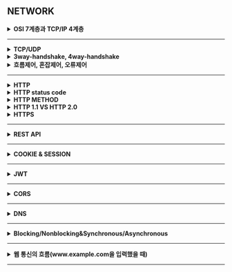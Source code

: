 ## NETWORK


<details>
    <summary><b>OSI 7계층과 TCP/IP 4계층</b></summary>

# OSI 7 계층

컴퓨터 네트워크 프로토콜 디자인과 통신을 계층으로 나누어서 설명한 것.

= 네트워크에서 통신일 일어나는 과정을 7가지 과정으로 나눈 것이다.

![Untitled](image/OSI.png)

## 왜 7 계층으로 나누었을까?

계층을 나눈 이유는 각 계층이 다른 계층에 대해 몰라도 되며, 그로 인해 각 계층의 캡슐화와 은닉이 가능하게 된다. 따라서 어떤 문제가 발생할 경우, 그 문제와 관련된 계층만 살펴보면 되며, 다른 계층을 신경 쓰지 않아도 된다.

사용자 관점에서 보면 통신이 일어나는 흐름을 한눈에 알아보기 쉽고, 이해하기가 쉬워지는 것도 있다.

<aside>
☁️ `TCP/IP` : 범용적으로 사용하는 TCP 프로토콜과 IP 프로토콜을 OSI 7계층에 맞추어 추상화 시킨 모델이다.

</aside>

## 각 7 계층 특징

### Physical Layer

`데이터 전달`

- 이 계층은 주로 전기적, 기계적, 기능적인 특성을 이용해서 **물리적인 통신 케이블**로 데이터를 전송하는 계층이다.
- 이 계층에서 사용되는 통신 단위는 비트(0과 1로 이루어진)로, 데이터를 전달하는 것에만 집중한다.
    - 즉, 데이터가 무엇인지, 내가 받아야 하는 데이터가 무엇인지, 어떤 에러가 있는지에 대해서는 전혀 신경쓰지 않는다.
- 데이터를 전기적인 신호로 변환해서 주고 받는 기능을 하며, 이 계층에는 대표적으로 통신 케이블, 리피터, 허브 등이 있다.

### Data Link Layer

`에러검출`, `흐름제어`

- **물리 계층을 통해 송수신 되는 정보의 오류과 흐름을 관리하여 안전한 정보의 전달을 수행할 수 있도록 도와주는 역할을 한다.**
    - 즉, 통신에서의 오류를 찾고 재전송하는 기능을 수행하는 계층이다.
    - 포인트 투 포인트 간 신뢰성 있는 전송을 보장하기 위한 계층이다.
- 데이터링크 계층에서는 **맥 주소(물리주소)**를 가지고 통신한다.
    - 또, 이 계층에서 주고 받는 것을 **프레임**이라고 하고, 대표적인 장비로는 브릿지, 스위치 등이 있다.
    - 물리주소 : 해당 네트워크에 연결된 접속 장치의 주소

### Network Layer

`라우팅`, `흐름제어`, `오류제어`

- 데이터를 목적지까지 가장 안전하고 빠르게 전달하는 기능을 가진다.
    - 이 계층의 주요 역할은 **라우팅**으로, 경로를 선택하고 주소를 정하고, 경로에 따라 패킷을 전달해준다.
        - 데이터를 연결하는 다른 네트워크를 통해 전달함으로써 인터넷이 가능하게 만드는 계층이다.
    - 이때에는 **IP 주소(논리주소)**를 사용한다.
        - 네트워크 관리자가 직접 주소를 할당하며, 계층적 구조를 가진다.
    - 라우팅, 흐름제어, 세그멘테이션, 오류 제어 등을 수행한다.

### Transport Layer

`흐름제어`, `오류제어`, `오류제어`, `혼잡제어`

- 통신을 활성화하기 위한 계층이다.
    - 보통 TCP 프로토콜을 이용하며, 포트를 열어서 응용 프로그램들이 전송을 할 수 있게 한다.
- 데이터가 왔다면 4계층에서 해당 데이터를 하나로 합쳐서 5계층으로 던져준다.
    - 메시지를 전송 가능한 세그먼트 단위로 캡슐화 하거나, 세그먼트를 다시 메시지로 재조립 하는 역할을 수행
    - 각 세그먼트도 순서번호를 가진다.
- 양 끝단의 사용자들이 신뢰성있는 데이터를 주고 받을 수 있도록 해주어, 상위 계층들이 데이터 전달의 유효성이나 효율성을 생각하지 않도록 해준다.
- 특정 연결의 유효성을 제어한다.
    - **패킷들의 전송이 유효한지 확인하고 전송 실패한 패킷들을 다시 전송한다는 것을 뜻한다.**

### Session Layer

`세션관리`

- 데이터가 통신하기 위한 논리적인 연결을 한다.
    - 목적지 주소를 붙인다.
    - 세션 계층은 네트워크 계층과 다르게 **응용 프로그램 관점에서 봐야 한다.**
        - 세션 설정, 유지, 종료, 전송 중단 시 복구 등의 기능을 가진다.
- 양 끝단의 응용 프로세스가 통신을 관리하기 위한 방법을 제공한다.
    - TCP/IP 세션을 만들고 없애는 책임을 진다.

### Presentation Layer

`데이터표현관리`

- 데이터 표현이 상이한 응용 프로세스의 독립성을 제공하고, 암호화 한다.
- 코드 간의 번역을 담당하여 사용자 시스템에서 데이터의 형식상 차이를 다루는 부담을 계층으로부터 덜어준다.
    - 인코딩, 암호화 등의 동작이 이 계층에서 이루어진다.

### Application Layer

`응용서비스`

- 최종 목적지로서, HTTP, FTP, Telnet 등과 같은 프로토콜이 있다.
- 통신 패킷들은 위의 프로토콜에 의해 모두 처리되며 우리가 사용하는 브라우저나 메일 프로그램 등은 보다 쉽게 프로토콜을 사용하게 해주는 응용 프로그램이다.
    - 즉, 모든 통신의 양 끝단은 HTTP 와 같은 프로토콜이지, 응용 프로그램이 아니다.
- 응용 프로세스와 직접 관계하여 일반적인 응용 서비스를 수행한다.
</details>

---

<details>
    <summary><b>TCP/UDP</b></summary>

### TCP vs UDP

> TCP : 인터넷 상에서 데이터를 메시지의 형태로 보내기 위해 IP와 함께 사용하는 프로토콜
>
- TCP는 **연결형 서비스를 지원**하는 프로토콜로 인터넷 환경에서 기본으로 제공한다.
    - **패킷을 전송하기 위해 논리적 경로를 배정한다.**
    - **가상회선 패킷 교환 방식**을 사용한다.


- 높은 신뢰성을 보장하며, 흐름 제어 및 혼잡 제어를 담당한다.
    - 3-handshaking, 연결 지향형 서비스로 높은 신뢰성을 가지는 것이다.
    - 전송 순서를 보장한다.
        - 패킷에 부여한 번호를 통해 순서를 파악한다.
- 연결 지향형이기 때문에 UDP보다 속도가 느리다.
    - 데이터의 흐름 제어나 혼잡 제어와 같은 기능을 하는데, 이 기능들은 CPU를 사용하기 때문에 속도에 영향을 준다.
- 전이중, 점대점 방식이다.

즉, TCP는 연속성 보다는 신뢰성 있는 전송이 중요할 때에 사용하는 프로토콜이라고 할 수 있다.

> UDP : 데이터를 데이터그램 단위로 처리하는 프로토콜
>
- **데이터그램**이란 독립적인 관계를 지니는 패킷이라는 뜻으로, UDP의 빠른 속도가 가능하도록 한다.
- **비연결형 프로토콜**로, 연결을 위해 할당하는 논리적인 경로가 없다.
    - 각각의 패킷은 다른 경로로 전송되고, 전송된 패킷은 다른 경로로 독립적으로 처리하게 된다.
    - 각 패킷은 최적의 경로를 선택하여 간다.
    - 즉, 패킷의 순서가 다를 수 있다는 것!
- 정보를 주고 받을 때 정보를 보내거나 받는 신호 절차를 거치지 않는다.
- UDP 헤더의 CheckSum 필드를 통해 최소한의 오류만 검출한다.
- 신뢰성이 낮지만, TCP보다 속도가 빠르다.
    - 패킷을 순서에 맡게 재조립하거나, 패킷에 순서를 부여하는 과정이 없고, 흐름 제어 또는 혼잡 제어와 같은 기능도 없기 때문에 속도가 빠르다.
    - 네트워크 부하가 적다는 장점이 있지만 신뢰성이 낮은 것이 단점이다.

즉, UDP는 신뢰성보다는 연속성이 중요한 서비스, 예를 들면 실시간 서비스에 자주 사용된다.
</details>

<details>
    <summary><b>3way-handshake, 4way-handshake</b></summary>

- 3-way handshaking 과정을 통해 연결을 설정하고, 4-way handshaking 을 통해 해제한다.
    - `3-handshaking` : 목적지와 수신지를 확실히 하여 정확한 전송을 보장하기 위해 세션을 수립하는 과정


    ☁️ 3-handshaking
    1. SYN : 클라이언트는 ISN을 담아 SYN을 보낸다.
    *(ISN : 새로운 TCP연결의 첫번째 패킷에 할당된 임의의 시퀀스 번호, 초기 네트워크 할당을 위한 고유 시퀀스 번호)*

    2. SYN + ACK : 서버는 클라이언트의 SYN을 수신하고, 서버의 ISN을 보내며 승인번호로 클라이언트의 ISN + 1을 보낸다.

    3. ACK : 클라이언트는 서버의 ISN + 1 한 값인 승인번호를 담아 ACK를 서버에 보낸다.

  이 과정을 통해 신뢰성이 구축된다.


    ☁️ 4-handshaking
    1. 클라이언트가 연결을 닫으려고 할 때 FIN으로 설정된 세그먼트를 보낸다.
    그리고 클라이언트는 FIN_WAIT_1 상태로 들어가고 서버의 응답을 기다린다.

    2. 서버는 클라이언트로 ACK라는 승인 세그먼트를 보낸다. 그리고 해당 서버는 CLOSE_WAIT 상태에 들어간다. 그리고 클라이언트는 FIN_WAIT_2 상태에 들어간다.

    3. 서버는 ACK를 보내고 일정 시간 후에 클라이언트에 FIN이라는 세그먼트를 보낸다.

    4.  클라이언트는 TIME_WAIT 상태가 되고 다시 서버로 ACK를 보내서 서버는 CLOSED 상태가 된다.
        이후 클라이언트는 **어느 정도의 시간을 대기한 후** 연결이 닫히고 클라이언트와 서버의 모든 자원의 연결이 해제된다.

        ———————————————————————————————————————————-

        **왜 일정 시간을 기다리고 끝낼까?** 🤔
        
        → 첫번째는 `지연 패킷`이 발생할 경우를 대비하기 위함이다. 패킷이 뒤늦게 도달하고 이를 처리하지 못한다면 데이터 무결성 문제가 발생한다.

  두번째는 `두 장치가 연결이 닫혔는지 확인`하기 위함이다. 만약 서버가 끝내도 된다라고 보내는 상태에서 닫히게 되면 다시 새로운 연결을 하려고 할 때 서버의 상태가 줄곧 끝내도 된다는 상태이기 때문에 접속 오류가 나타나게 된다.

</details>

<details>
    <summary><b>흐름제어, 혼잡제어, 오류제어</b></summary>

`흐름제어`

- 데이터를 송신하는 곳과 수신하는 곳의 **데이터 처리 속도를 조절**하여 수신자의 버퍼 오버플로우를 방지하는 것.

`혼잡제어`

- 네트워크 내의 패킷 수가 넘치게 증가하지 않도록 방지하는 것.

`오류제어`

- 전송시 오류나 분실한 프레임을 찾아 재전송
- 프레임 중복을 막기 위한 메커니즘도 사용한다.

`접근제어`

- 같은 링크에 다수 장치가 연결되어 있을 때, 주어진 순간에 링크를 사용하는 장치 결정
</details>

---

<details>
    <summary><b>HTTP</b></summary>

# HTTP

- HTTP란 서버/클라이언트 모델을 따라 데이터를 주고 받기 위한 프로토콜이다.

  → 수신자 측에 의해 요청이 초기화되는 프로토콜이다.

- 인터넷에서 하이퍼텍스트를 교환하기 위한 통신 규약으로 80번 포트를 기본 포트로 사용하고 있다.
  - 서버가 80번 포트에서 요청을 기다리고 있고, 클라이언트는 80번 포트로 요청을 보내게 된다.
- HTTP는 World-Wide-Web 기반에서 세계적인 정보를 공유하는데 큰 역할을 하였다.

## HTTP 구조

- HTTP는 애플리케이션 레벨의 프로토콜로, TCP/IP 위에서 작동한다.
- 상태를 가지지 않는 무상태(Stateless) 프로토콜이고, Method, Path, Version, Headers, Body 등으로 구성된다.
- 클라이언트가 요청(request)하면 서버가 응답(reponse) 하는 형태이다.
- HTTP는 평문 그대로를 담아 전달하기 때문에 보안 측면에서는 우수하지 않다.

### 클라언트와 서버를 분리한 이유?

- 클라이언트는 UI에 집중할 수 있고, 서버는 데이터를 다루는 데에만 집중할 수 있다.
  - 즉, 각 역할을 나누고 해당 역할에만 책임을 부여하여 독립적으로 고도화할 수 있게 하였다.

## HTTP 특징

### 무상태성(stateless)

- `무상태` : 클라이언트와 서버 사이에 **상태를 유지하지 않는다.**
  - 통신에 필요한 모든 상태 정보를 클라이언트가 가지고 있고, 서버와 통신하는 경우 데이터를 실어보낸다.
    - 서버의 관점에서는 단순히 데이터를 받아 응답만 해주면 되기 때문에 **상태 유지에 대한 부하가 감소한다.**
    - 상태 정보를 서버가 저장하지 않으므로 특정 서버에서 문제가 있을 경우 **다른 서버를 사용해서 다시 요청을 처리할 수 있다.**

      → 만약 상태가 있는 서버라면 해당 상태 값을 다른 서버는 모르기 때문에 대신 사용할 수 없음.

- 따라서 서버 확장(스케일아웃)이 용이하다는 장점이 따라오지만, 항상 클라이언트가 요청에 필요한 데이터를 담아 전달하기 때문에 메모리를 더 많이 사용하게 된다는 단점이 있다.
- 따라서 HTTP 통신은 데이터를 전송할 때마다 연결하고 바로 끊어버린다.


    🤔 HTTP 통신에서 상태를 유지할 수 있는 방법은 없을까?
    - 쿠키 : 브라우저에 저장하는 것을 말한다.
    - 세션 : 서버에 사용자 정보를 저장하는 것을 말한다.
    - 토큰 : 보호할 데이터를 토큰화하여 원본 데이터 대신 인증용으로 사용하는 것을 말한다.


### 비연결성(Connectionless)

- HTTP는 연결을 유지하지 않는다.
  - 이 특징 덕분에 서버 자원을 매우 효율적으로 사용할 수 있다.
- 연결이 유지되지 않기 때문에 연결을 위한 리소스가 줄게 되어 더 많은 요청을 처리할 수 있게 된다.
- 하지만 매번 요청마다 다시 연결을 새롭게 해야한다는 것이므로, 연결/해제에 대한 오버헤드가 발생한다는 단점도 있다.
- HTTP는 해당 문제를 해결하기 위해 `HTTP 지속 연결(KeepAlive)`이라는 것을 통해 해결하고자 한다.
  - 소켓 연결을 일정 시간 동안 더 유지함으로써, 필요한 자원들을 모두 다운받을때까지 연결이 종료되지 않고, 요청/응답이 반복된 뒤 종료된다.
</details>

<details>
    <summary><b>HTTP status code</b></summary>

## HTTP 상태코드

- 클라이언트가 보낸 요청의 처리 상태를 응답에서 알려주는 기능을 한다.
- 100 ~ 500번대 숫자로 이루어져 있다.
- `1XX` (정보) : 서버가 요청을 수신했으며, 계속 처리 중임을 나타내는 **중간 응답**이다.
- `2XX` (성공) : 클라이언트의 요청이 성공했음을 나타낸다.
- `3XX`(리디렉션) : 클라이언트가 요청을 완료하기 위해 **리디렉션과 같은 추가 작업을 수행해야 함**을 나타낸다.
- `4XX` (클라이언트 오류) : 누락되거나 잘못된 매개변수와 같은 클라이언트 요청으로 오류가 있음을 나타낸다.
- `5XX` (서버 오류) : 요청을 처리하는 동안 서버 측에서 오류가 발생했음을 나타낸다.
</details>

<details>
    <summary><b>HTTP METHOD</b></summary>

## HTTP 메서드

- 서버에 주어진 리소스에 수행하길 원하는 행동, 서버가 수행해야 할 동작을 지정하는 요청을 보내는 방법에 해당한다.
- 주요 메소드
  - `GET` : 리소스 조회
    - 정적 자원을 조회할 수 있고, 동적 자원도 조회할 수 있다.
      - 동적 자원은 쿼리 파라미터, Path 파라미터 등을 활용하며 조회할 수 있다.
  - `POST` : 요청 데이터 처리, 주로 등록에 사용한다.
    - 메시지 바디에 요청에 필요한 데이터를 전달하면 서버가 해당 바디의 데이터를 처리하여 업데이트한다.
    - 주로 전달된 데이터로 신규 리소스를 등록하거나 프로세스를 처리하는데에 사용한다.
  - `PUT` : 리소스를 대체(덮어쓰기), 해당 리소스가 없으면 생성한다.
    - 리소스를 대체(수정)하는 메소드
    - 있으면 수정하고, 없으면 새로 생성한다.
  - `PATCH` : 리소스 부분 변경
    - 리소스 일부 부분을 변경하는 메소드
  - `DELETE` : 리소스 삭제
- 기타 메소드
  - HEAD : GET과 동일하지만 메시지 부분(Body)을 제외하고, 상태 줄과 헤더만 반환
    - 리소스를 받지 않고 찾는 것만 원하는 경우, 즉 상태 코드만 확인하고 싶은 경우 사용할 수 있다.
  - OPTIONS : 대상 리소스에 대한 통신 가능 옵션(메서드)을 설명(주로 CORS에서 사용)
    - 본 요청을 하기 전에 안전한지 미리 검사하는 것으로, 서버의 지원 가능한 HTTP 메서드와 출처를 응답 받아 CORS 정책을 검사하기 위해 사용한다.
  - CONNECT : 대상 자원으로 식별되는 서버에 대한 터널을 설정
  - TRACE : 대상 리소스에 대한 경로를 따라 메시지 루프백 테스트를 수행
    - 일종의 검사용으로 서버에 도달 했을 때 최종 패킷의 요청 패킷 내용을 받을 수 있어, 요청했던 패킷 내용과 응답 받은 패킷 내용을 비교하여 변조 유무를 확인할 수 있다.



    ☁️ HTML Form은 GET과 POST만 가능하다.
    HTML Form을 통해 전송된 데이터는 쿼리 파라미터로 전달된다.

--

    ☁️ PUT vs PATCH
    PUT 메소드는 요청한 URI에 담긴 페이로드의 자원으로 대체하는 메서드라고 설명한다. 여기서 대체한다는 의미는 자원을 변경하기도 하는 것이고, 새로운 자원으로 교체한다는 뜻도 있다.

    1. 만약 요청한 URI 아래에 자원이 존재하지 않는다면
    자원이 존재하지 않으면 앞서 말한 것처럼 새로운 자원으로 저장한다.

    2. 요청한 URI 아래에 자원이 존재한다면
    페이로드에 담긴 정보를 이용하여 새로운 자원을 만들어 기존에 존재하던 자원을 대체한다.
    —————————————————————————————————————————————-
     PATCH 메소드는 요청한 자원에 대한 부분적인 수정을 적용하기 위한 메서드로, **PUT 메서드를 사용하는 클라이언트는 해당 자원의 상태를 모두 알고 있다고 가정되어야 한다**는 주의점이 있다.

    즉, PUT 메서드를 통해 전달된 페이로드만으로도 자원의 전체 상태를 나타낼 수 있어야 한다는 것이다.
    PUT 메서드를 통해 전달되는 페이로드는 새로운 자원으로 대체될 수 있기 때문에 반드시 완전한 상태를 가져야 하고, 만약 그렇지 않으면 null 값을 가진 빈 필드가 존재할 수 있게 된다.

    하지만 PATCH 메소드는 그렇지 않기 때문에 부분적인 수정으로 사용할 수 있는 것이다.
    이 부분은 `멱등성`에서 더욱 드러난다.


### 멱등성

- **여러 번 동일한 요청을 보냈을 때 서버에 미치는 의도된 영향이 동일한 경우**, 멱등성이 있다고 말한다.
- SAFE 요청들(GET, HEAD 등)에 더해 PUT, DELETE 가 멱등한 메소드이다.
- 멱등성은 왜 필요할까? 🤔
  - `요청의 재시도` 때문이다.
  - HTTP 요청이 멱등하다면 요청이 실패한 경우 재요청을 보내도 의도한 결과가 동일하기 때문에 안전하다. 하지만 멱등하지 않다면 의도한 결과가 아닌 예상치 못한 결과를 초래할 수 있다.
  - 따라서, 클라이언트는 멱등성을 고려하여 재시도 요청을 시도해야 한다.
- **POST와 PATCH 메서드는 멱등하지 않은 메서드이다.**
  - POST는 새로운 리소스를 계속해서 생성하기 때문에 동일한 요청을 여러번 보내면 동일한 리소스가 여러 개 생길 수 있기 때문이다.
  - PATCH는 메서드 자체가 멱등이면서 멱등이지 않게 설계할 수 있기 때문이다.
    - 예를 들어, 단순히 리소스를 수정하도록 구현되어 있다면 멱등성을 가질 수 있지만, 해당 요청에 의해 값이 일정하게 증가하도록 하거나, 요청에 의존하여 값이 변경된다면 해당 요청은 멱등성을 가지지 않는다.
- **DELETE 메서드가 멱등한 메서드인 이유는?**
  - DELETE 요청을 처음에 보내면 해당 리소스는 성공적으로 삭제될 것이다. 그 이후 동일한 요청을 보냈을 때 리소스가 존재하지 않기 때문에 DELETE 요청은 처리되지 않고 404 NOT FOUND를 반환할 것이다. 따라서, 의도한 결과가 그대로 유지되기 때문에 멱등하다고 한다.
</details>

<details>
    <summary><b>HTTP 1.1 VS HTTP 2.0</b></summary>

## HTTP 1.1 vs HTTP 2.0

### HTTP 1.1

- 현재 가장 많이 사용하는 버전이며, **기본적으로 커넥션 하나당 하나의 요청을 처리하도록 설계되어 있다.**
  - 그렇기 때문에 동시 전송 문제와 다수의 리소스를 처리하기에 속도와 성능 이슈를 가지고 있다.
  - 이로 인해 HTTP 1.1이 가진 문제는 다음과 같다.
    - `Head Of Line Blocking`(특정 응답 지연) : 우선 처리 요청의 응답이 지연되어 다음 요청이 무한 대기 상태가 된다.
    - `Round Trip Time` 증가 : 하나의 커넥션에 하나의 요청을 처리하기 때문에 요청별로 커넥션이 생성되며, 이로 인해 3-way handshake가 반복적으로 일어나게 되어 불필요한 Round Trip Time이 증가하게 되어 네트워크 지연을 초래하는 것.
    - `헤비한 헤더 구조` : 매 요청마다 중복된 헤더값을 전송하게 되어 헤더 값이 크다.
- HTTP 1.1에 추가된 기능은 다음과 같다.
  - `Persistent connection` (지속 연결)
  - `Pipelining` : 하나의 커넥션에서 응답을 기다리지 않고 순차적인 여러 요청을 연속적으로 보내 그 순서에 맞춰 응답을 받는 방식으로 지연 시간을 줄인다.
    - 하지만 Head Of Line Blocking과 같이 문제점이 많아 없어졌다.
- 우리가 대부분 이용하는 기능은 HTTP 1.1에 만들어진 것이며 2는 성능 개선에 초점을 맞추었다.

### HTTP 2.0

- HTTP 1.1을 해결하고자 등장하였으며, HTTP 2.0은 성능 뿐만 아니라 속도 면에서도 1.1 보다 월등했다.
- `Multiplexed Streams`
  - 한 커넥션에 여러 개의 메시지를 동시에 주고 받을 수 있다.
- `Stream Prioritization`
  - 요청 리소스간의 의존관계(우선순위)를 설정할 수 있다.
  - 리소스 간의 우선순위를 정해 더 빠르게 처리할 수 있는 요청을 먼저 처리하도록 할 수 있어 지연을 방지할 수 있다.
- `Server Push`
  - HTML 문서 상에 필요한 리소스를 클라이언트 요청 없이 보낼 수 있다.
- `Header Compression`
  - Header 정보를 HPACK 압축방식을 이용하여 압축 후 전송한다.
</details>

<details>
    <summary><b>HTTPS</b></summary>

# HTTPS

<aside>
☁️ HyperText Transfer Protocol over Secure Socket Layer

</aside>

- **HTTP의 보안적 약점을 보완한 프로토콜이다.**
- TCP 연결이 이루어진 후 TLS를 통해 암호화 설정이 되고 통신을 하는 방식으로 이루어진다.
- HTTPS는 기본 TCP/IP 포트로 443번 포트를 사용한다.
- 소켓 통신에서 일반 텍스트를 이용하는 대신에, 웹 상에서 정보를 암호화하는 **`SSL`이나 `TLS 프로토콜`을 통해 세션 데이터를 암호화한다.**
  - SSL, TLS 모두 기밀성, 데이터 무결성, ID 및 디지털 인증서를 사용한 인증을 제공하는 것이다.
  - 이를 통해 데이터의 적절한 보호를 보장한다.
  - 보호의 수준은 웹 브라우저에서의 구현 정확도와 서버 소프트웨어, 지원하는 암호화 알고리즘에 달려있다.

## SSL과 TLS

- SSL 인증서는 사용자가 사이트에서 제공하는 정보를 암호화한다.
- TLS 안에 SSL이 속한다.

### 인증서의 장점

- 암호화되어 전송되는 데이터는 중간에 누가 훔치거나 조작하려해도 암호화되어 있어 해독할 수 없다.
- 클라이언트가 접속하려는 서버가 신뢰할 수 있는 서버인지 확인할 수 있다.
  - 자신이 가진 공개키로 해독이 가능하다면 자신이 요청한 서버가 연결되는 비밀키로 암호화했다는 것이 보장되기 때문에
- SSL 통신에 사용할 공개키를 클라이언트에게 제공한다.

## HTTPS 의 원리

- 공개키 알고리즘 방식을 사용한다.
  - 암호화, 복호화할 수 있는 서로 다른 키를 이용한 암호화 방식을 사용하는 것.
  - **공개키로 암호화 하면 개인키로만 복호화 할 수 있다.** = 개인키는 소유한 사람만 가지므로 소유한 사람만 볼 수 있다.
  - **개인키로 암호화 하면 공개키로만 복호화할 수 있다.** = 공개키는 모두 공개되어 있으므로 인증된 정보임을 알려 신뢰성을 보장할 수 있다.
- 공개키 알고리즘 방식은 대칭키에 비해 느리다.
  - 그래서 **실제 전송되는 데이터의 암호화에는 대칭키 암호화 방식**을 사용하고 **키 교환에 공개키 암호화를 사용**하여 속도를 해결하고 있다.
  - HTTPS 연결 과정에서 서버와 클라이언트는 세션키를 교환한다.
    - 세션키 : 데이터를 암호화하기 위해 사용되는 대칭키
    - 세션키를 주고받기 위해 공개키(비대칭키) 방식을 사용한다.

## HTTPS의 동작 과정

1. 클라이언트가 서버로 최초 연결을 시도한다.
2. 서버는 공개키(인증서)를 클라이언트에게 넘겨준다.
3. 클라이언트는 인증서의 유효성을 검사하고 세션키를 발급한다.
4. 클라이언트는 세션키를 보관하고 추가로 서버의 공개키로 세션키를 암호화하여 서버로 전송한다.
5. 서버는 개인키로 세션키를 복호화하여 세션키를 얻고, 클라이언트와 동일한 세션키를 가지게 되어 데이터 전달이 가능해진다.
</details>

---

<details>
    <summary><b>REST API</b></summary>

# REST

    ✏️ Representational State Transfer


- 자원을 이름(자원의 표현)으로 구분하여 해당 자원의 상태(정보)를 주고 받는 모든 것.
- REST는 기본적으로 웹의 기존 기술과 HTTP 프로토콜을 그대로 활용하기 때문에 웹의 장점을 최대한 활용할 수 있는 아키텍쳐 스타일이다.
  - 네트워크 상에서 Client와 Server 사이의 통신 방식 중 하나이다.
- 자원의 표현으로 자원의 상태를 전달한다.
  - 자원 : 해당 소프트웨어가 관리하는 모든 것
  - 자원의 표현 : 그 자원을 표현하기 위한 이름
  - 데이터가 요청되어지는 시점에서 자원의 상태(정보)를 전달한다.
- 즉, HTTP URI를 통해 자원을 명시하고 HTTP 메소드를 통해 해당 자원에 대한 CRUD Operation을 적용하는 것을 의미한다.

> *REST는 자원 기반의 구조 설계의 중심에 Resource가 있고 HTTP 메소드를 통해 리소스를 처리하도록 설계된 아키텍쳐를 의미한다. 이미지, 텍스트, DB 내용 등의 모든 자원에 대해 고유한 ID를 부여하고 그것을 HTTP URI에 부여한다.*
>

## REST 아키텍쳐가 필요한 이유는?

- 애플리케이션 분리 및 통합이 가능해진다.
- 다양한 클라이언트를 도입할 수 있다.
  - 최근 서버 프로그램은 다양한 브라우저와 안드로이드, IOS와 같은 모바일에도 통신이 가능해야 한다.
  - 멀티 플랫폼에 대한 지원을 위해 서비스 자원에 대한 아키텍쳐를 세우고 이용한 방법을 모색한 결과가 REST이다.


### REST 아키텍쳐의 장점

- HTTP 프로토콜의 인프라를 그대로 사용하므로 REST API 사용을 위한 별도의 인프라를 구축할 필요가 없다.
  - HTTP 프로토콜의 사용으로 HTTP를 사용하는 모든 플랫폼에서 사용이 가능하다.
- REST API 메시지가 의도하는 바를 명확하게 나타내므로 의도하는 바를 쉽게 파악할 수 있다.
- 서버와 클라이언트의 역할을 명확하게 분리한다.

### REST 아키텍쳐의 단점

- HTTP 메소드 형태가 제한적이다.
- 구형 브라우저가 아직 제대로 지원해주지 못하는 부분이 존재한다.

## REST 구성 요소

- 자원(Resource)
  - 모든 자원에 고유한 ID가 존재하고 이 자원은 서버에 존재한다.
  - 자원을 구별하는 고유한 ID가 있으며, 그 ID는 HTTP URI이다.
  - 클라이언트는 URI를 이용하여 특정 자원을 지정하고 해당 자원의 상태(정보)에 대한 조작을 서버에 요청한다.
- 행위(Verb)
  - HTTP 프로토콜의 메소드를 사용한다.
  - HTTP 프로토콜은 GET, POST, PUT, DELETE와 같은 메서드를 제공한다.
- 표현(Representation of Resource)
  - 클라이언트가 자원의 상태(정보)에 대한 조작을 요청하면 서버는 이에 적절한 응답을 보낸다.
  - REST에서 하나의 자원은 JSON, XML, TEXT, RSS 등 여러 형태의 표현으로 나타내어질 수 있다.
  - JSON 혹은 XML을 통해 데이터를 주고 받는 것이 일반적이다.


## REST 특징

### 서버-클라이언트 구조

- 자원이 있는 쪽이 서버, 자원을 요청하는 쪽이 클라이언트이다.
  - REST 서버 : API를 제공하고 비즈니스 로직 처리 및 저장을 책임진다.
  - 클라이언트 : 사용자 인증이나 context(세션, 로그인 정보) 등을 직접 관리하고 책임진다.
- 서로 간 의존성이 줄어든다.

### 무상태

- HTTP 프로토콜은 무상태 프로토콜이므로 REST 역시 무상태성을 갖는다.
- 클라이언트의 context를 서버에 저장하지 않난다.
  - 세션과 크키와 같은 context 정보를 신경쓰지 않아도 되므로 구현이 단순해진다.
- 서버는 각각의 요청을 완전히 별개의 것으로 인식하고 처리한다.
  - 각 API 서버는 클라이언트의 요청만을 단순 처리한다.
  - 이전의 요청이 다음의 요청에 연관되지 않고 독립적이다.
  - 서버 처리 방식에 일관성을 부여하고 부담이 줄어들며, 서비스의 자유도가 높아진다.

### 캐시 처리 가능

- 웹 표준 HTTP 프로토콜을 그대로 사용하므로 웹에서 사용하는 기존의 인프라를 그대로 활용할 수 있다.
  - HTTP 가 가진 기능 중 캐싱 기능을 적용할 수 있다.
- 대량의 요청을 효율적으로 처리할 수 있다.
- 캐시 사용을 통해 응답 시간이 빨라지고, REST 서버 트랜잭션이 발생하지 않기 때문에 전체 응답시간, 성능, 서버의 자원 이용룰을 향상시킬 수 있다.

### 계층화

- 클라이언트는 REST API 서버만 호출한다.
- REST 서버는 다중 계층으로 구성될 수 있다.
  - 순수 비즈니스 로직을 수행하고 그 앞단에 보안, 로드밸런싱, 암호화, 사용자 인증 등을 추가하여 구조 상의 유연성을 줄 수 있다.
- 프록시 게이트웨이 같은 네트워크 기반의 중간 매체를 사용할 수 있다.

### 인터페이스 일관성

- URI로 지정한 리소스에 대한 조작이 통일되고 한정적인 인터페이스로 수행한다.
- HTTP 표준 프로토콜에 따르는 모든 플랫폼에서 사용이 가능하며, 특정 언어나 기술에 종속되지 않는다.

# REST API

## API란

- 정의 및 프로토콜 집합을 사용하여 두 소프트웨어 구성 요소가 서로 통신할 수 있게 하는 메커니즘이다.
- 요청과 응답을 사용하여 두 애플리케이션이 서로 통신하는 방법을 정의한 것이라고 할 수 있다.
  - 개발자가 요청과 응답을 구성하는 방법에 대한 정보가 담겨있다.

## REST API란

- REST 기반으로 서비스 API를 구현한 것을 말한다.
- 최근 OPEN API, 마이크로 서비스 등을 제공하는 업체 대부분은 REST API를 제공한다.
- 시스템을 분산해 확장성과 재사용성을 높여 유지보수 및 운용을 편리하게 할 수 있다.

## REST API 설계 기본 규칙

### ⚖️ URI는 정보의 자원을 표현해야 한다.

- 자원은 동사보다는 `명사`를, 대문자보다는 `소문자`를 사용해야한다.
- 자원의 하나에 대한 이름으로는 단수 명사를 사용해야 한다.
- 자원의 모음에 대한 이름으로는 복수 명사를 사용해야 한다.
- 클라이언트에서 사용하는 자원 저장소 이름으로는 복수 명사를 사용해야 한다.

### ⚖️ 자원에 대한 행위는 HTTP Method로 표현한다.

- HTTP URI에 HTTP Method가 들어가면 안된다.
- URI에 행위에 대한 동사 표현이 들어가면 안된다.
- 경로 부분 중 변하는 부분은 `유일한 값`으로 대체한다.

### ⚖️ 슬래시 구분자는 계층 관계를 나타내는데 사용한다.

- URI 마지막 문자로 슬래스(/)를 포함하지 않는다.
  - 혼동을 주지 않기 위해 URI 경로의 마지막에는 슬래시(/)를 사용하지 않는다.
- URI에 포함되는 모든 글자는 리소스의 유일한 식별자로 사용되어야 하며, URI가 다르다는 것은 리소스가 다르다는 것이다.

### ⚖️ 하이픈은 가독성을 위해 사용하며, 밑줄은 사용하지 않는다.

- 하이픈(-)은 불가피하게 긴 URI 경로를 사용하게 된 경우에 가독성을 위해 사용한다.
- 밑줄은 보기 어렵거나 밑줄 때문에 문자가 가려지기도 하기 때문에 가독성을 위해 사용하지 않는다.

### ⚖️ 파일 확장자는 URI에 포함하지 않는다.

- REST API에서는 메시지 바디 내용의 포맷을 나타내기 위한 파일 확장자를 URI안에 포함시키지 않는다.
  - Accept Header를 사용하여 파일 확장자를 나타낸다.

## RESTful

- 일반적으로 REST라는 아키텍쳐를 구현하는 웹 서비스를 나타내기 위해 사용되는 용어이다.
- REST API를 제공하는 웹 서비스를 RESTful 하다고 할 수 있다.
- 이해하기 쉽고 사용하기 쉬운 REST API를 만드는 것이 목적이며, 성능 향상에 궁극적인 목표가 있는 것은 아니다.
</details>

---

<details>
    <summary><b>COOKIE & SESSION</b></summary>
</details>

---

<details>
    <summary><b>JWT</b></summary>

## 왜 토큰 기반의 인증을 더 사용할까?

### 쿠키

- 보안에 취약하다.
  - 요청시 쿠키의 값을 그대로 보내기 때문에 유출 및 조작 당할 위험이 존재한다.
- 쿠키에는 용량 제한이 있어 많은 정보를 담을 수 없다.
- 웹 브라우저마다 쿠키에 대한 지원 형태가 다르기 때문에 브라우저 간 공유가 불가능하다.
- 쿠키의 사이즈가 커질수록 네트워크에 부하가 심해진다.

### 세션

- 세션 ID 자체에는 유의미한 개인정보를 담고 있지 않아 노출되어도 상관없지만, 해커가 ID 자체를 탈취하여 클라이언트인척 위장할 수 있다는 한계가 존재한다.
  - 세션 ID를 서버에 저장해놔야 하기 때문에 Stateless를 위배한다. 즉, 클라이언트의 인증 상태를 저장해두는 것이기 때문에 stateful 하다.
- 서버에서 세션 저장소를 사용하기 때문에 요청이 많아지면 서버에 부하가 심해진다.
  - 데이터베이스에 세션 정보를 가지고 있어 이를 조회하는 과정이 필요하기 때문에 많은 오버헤드가 발생한다.

### 토큰 기반

- 클라이언트에 토큰이 저장되기 때문에 서버의 부담을 덜 수 있다.
- 토큰 자체에 데이터가 들어있기 때문에 클라이언트에게 받은 후에 위조되었는지 판별이 가능하다.
- 웹 뿐만 아니라 앱 환경에서도 사용가능하다.

**토큰 사용 방식의 단점**

- 쿠키/세션과 다르게 토큰 자체의 데이터 길이가 길어, 인증 요청이 많아질수록 네트워크 부하가 심해질 수 있다.
- Payload 자체는 암호화되지 않기 때문에 유저의 중요한 정보는 담을 수 없다.
- 토큰을 탈취당하면 대처하기가 어렵다.
  - 따라서 사용 기간을 제한하는 식으로 극복하고 있다.

# JWT

<aside>
☁️ JSON Web Token

</aside>

- 인증에 필요한 정보들을 암호화시킨 JSON 토큰
- HTTP 헤더에 토큰을 실어 서버가 클라이언트를 식별하는 방식이다.
- JSON 데이터를 Base64 URL-safe Encode를 통해 인코딩하여 직렬화한 것이며, 토큰 내부에 위변조 방지를 위해 개인키를 통한 전자서명도 들어있다.
- 사용자가 JWT를 헤더에 담은 요청을 보내면 서버는 해당 토큰의 서명을 검증하는 과정을 통해 인증이 완료된다.
- 어찌됐든 JWT는 흔히 사용할 수 있는 인코딩 알고리즘을 사용하고 있기 때문에 해당 서버가 아니더라도 그 값들을 확인할 수 있다.
  - 따라서, payload에는 단순히 식별을 하기 위한 정보만을 담아두어야 한다.

> *payload의 내용이 디코드되어 확인될 수 있어도 상관 없도록 비민감정보이면서 식별할 수 있는 값이여야 하고, 해당 토큰이 유효한지 서버에서 반드시 확인하여, 이것이 믿을만한 정보인지 확인해야 한다. 토큰이 노출되어도 전자 서명은 비밀키가 유출되지 않았다면 복호화가 불가능하기 때문이다. 즉, 토큰의 진짜 목적은 정보보호가 아닌 위조 방지이다.*
>

## JWT 구조

![jwt.jpeg](image/jwt.jpeg)

- JWT는 `.`을 구분자로 세가지 구성으로 되어있다.
- `Header` : JWT에서 사용할 타입과 해시 알고리즘의 종류가 담겨있다.
- `Payload` : 서버에서 첨부한 사용자 권한 정보와 데이터가 담겨있다.
- `Signature` : Header, Payload를 Base64 URL-safe Encode를 한 후 Header에 명시된 해시 함수를 적용하고, 개인키로 서명한 전자 서명이 담겨있다.

## JWT를 이용한 인증과정

1. 사용자가 ID, PW를 입력하여 서버에 로그인 인증을 요청한다.
2. 서버에서 클라이언트로부터 인증 요청을 받으면 Header, PayLoad, Signature를 정의한다. Header, PayLoad, Signature 를 각각 Base64로 한번 더 암호화하여 JWT를 생성하고 이를 쿠키에 담아 클라이언트에게 발급한다.
3. 클라이언트는 서버로부터 받은 JWT를 로컬 스토리지에 저장한다. (다른 곳에 저장할 수도 있음) 이제 API를 서버에 요청할 때 Authorization 헤더에 Access Token을 담아서 보낸다.
4. 서버는 클라이언트가 헤더에 담은 토큰을 꺼내 해당 서버가 발행한 토큰인지 일치 여부를 확인하고, 확실한 것이라면 인증을 통과시키고, 아니면 인증되지 않은 사용자라고 판단하여 통과시키지 않는다.
5. 클라이언트가 서버에 요청을 했는데, 해당 토큰의 유효시간이 만료되면 클라이언트는 **Refresh Token**을 이용하여 서버로부터 새로운 Access Token을 발급받는다.

## Refresh Token

- 토큰을 탈취당하면 아주 위험하며, 대처할 수 있는 방법이 없기 때문에 보통 토큰의 유효시간을 아주 짧게 두어 혹시라도 모를 탈취를 통한 위험을 방지한다.
- 하지만 유효시간이 짧으면 사용자가 서비스에 계속 머무르는 동안 아주 잦은 시간마다 인증을 새롭게 해야한다는 불편함이 존재하게 된다.
- 그래서 이것을 Refresh Token을 사용하여 이중으로 나누어 인증을 하는 방식으로 사용한다.
- 모두 똑같은 토큰이지만, Refresh Token은 새로운 Access Token을 발급하기 위한 토큰으로 짧은 수명을 가지는 Access Token에게 새로운 토큰을 발급해주기 위해 사용한다.
  - 해당 토큰은 보통 데이터베이스에 유저 정보와 같이 기록되어 있다.

> Access Token을 재발급에 관여하는 토큰의 역할을 한다.
>

- Refresh Token은 긴 유효시간을 가지면서, Access Token이 만료되었을 때 새로 재발급해주는 열쇠가 된다.
- 만료된 Access Token을 서버에 보내면 서버는 같이 보내진 Refresh Token을 DB에 있는 것과 비교해서 일치하면 다시 Access Token을 재발급하는 간단한 원리를 가진다.
- 사용자가 로그아웃 하면 저장소에서 Refresh Token을 삭제하여 사용이 불가능하도록 하고, 새로 로그인하면 서버에서 다시 재발급해서 DB에 저장한다.
</details>

---

<details>
    <summary><b>CORS</b></summary>


    ✏️ Cross-Origin Resource Sharing


- **교차 출처 리소스 공유 정책**이라고 한다.

## SOP, Same Origin Policy

동일한 출처에 대한 정책으로, 동일한 출처에서만 리소스를 공유할 수 있도록 하는 것이다. 동일 출처 서버에 있는 리소스는 자유롭게 가져올 수 있지만, 다른 출처 서버에 있는 이미지나 유튜브 영상 같은 리소스는 상호작용이 불가능하다.

### SOP 정책이 필요한 이유는?

출처가 다른 두 어플리케이션이 자유롭게 소통할 수 있는 환경은 사실 꽤 위험한 환경이다. CSRF(Cross-Site Request Forgery)나 XSS(Cross-Site Scripting) 등의 방법을 이용해서 자신의 어플리케이션에 해커가 심어놓은 코드가 실행되어 개인 정보를 가로 챌 수 있기 때문이다.

따라서, 이런 악의적인 경우를 방지하기 위해 동일 출처 정책으로 **다른 출처의 스크립트가 실행되지 않도록** 사전에 브라우저에서 방지하도록 하는 것이 목표이다.

# COSR란

Cross Origin Resource Sharing의 약자로 브라우저의 현재 웹 페이지가 이 페이지를 받은 서버가 아닌 다른 서버의 자원을 호출하는 것을 의미한다. 웹 브라우저에서 **외부 도메인 서버와 통신할 때 허락을 구하고 거절하기 위해 HTTP-header를 이용하는 메커니즘을 CORS라고 한다.**

CORS 정책은 서버에 저장되어 있고 서버가 클라이언트를 대상으로 리소스의 허용 여부를 결정하기 때문에 저장된 CORS 정책(허용하고자 하는 URL 정보)을 브라우저에서 보내주는 일을 서버가 담당하게 된다. 하지만 정작 CORS 정책을 받아서 **검증하는 것은 브라우저가 한다.**

정리하면, 브라우저는 HTTP 요청을 할 때 CORS 검증을 해야하는 상황인지 판단하고 서버에게 응답 받은 CORS 검증 요청 결과에 따라 해당 http 요청을 처리하거나, 취소시키고 에러를 반환한다.

## Origin, 출처란?

URL 구조에서의 `Protocol`, `Host`, `Port`를 합친 것을 말한다.

즉, cross origin → **다음 중에 하나라도 다른 경우**에 cross origin 오류가 발생하는 것이다.

- 프로토콜 : http에서 https로 요청하는 경우
- 도메인 : domain1.com 에서 domain2.com 으로 요청하는 경우
- 포트 번호 : 8080번 포트에서 3000번 포트로 요청하는 경우

### Cross Origin Policy를 사용하는 이유

- 클라이언트와 서버의 도메인을 따로 유지하는 경우 필요하다.
- 외부 API를 연동하여 사용하면 App과 외부 API의 origin이 달라 자원 공유가 불가능한 상황이 발생한다.
- origin을 cross 할 수 있게 하여 서로 다른 도메인, 포트 등을 공유할 수 있도록 하면서, 허용하는 origin을 설정하여 보안 문제들을 예방할 수 있게 된다.

## CORS 동작 방식

1. 브라우저에서 HTTP Header에 **Origin 속성에 요청을 보내는 Origin을 담아 서버에게 요청을 보낸다.**

    ```
    Origin: https://example.com
    ```

2. 서버가 이 요청에 대한 응답을 할 때, 응답 Header의 Accress-control-Allow-Origin에 `리소스를 접근하는 것이 허용된 Origin`을 담아 브라우저에게 응답을 보낸다.
3. 응답을 받은 브라우저는 자신이 보냈던 요청의 Origin과 버서가 보내준 응답의 Accress-Control-Allow-Origin을 비교한다.
4. 두 개가 동일하다면 유용한 응답이라 판단한다.

## CORS 작동 방식 3가지 경우

실제로 CORS가 동작하는 방식은 한가지가 아니라 세 가지의 경우에 따라 변경되기 때문에, 모두 알아놔야 한다.

### 예비 요청(Preflight Request)

브라우저는 요청을 보낼 때 한번에 바로 보내지 않고, 먼저 예비 요청을 보내 서버와 잘 통신되는지를 먼저 확인한 후 본 요청을 보낸다.

즉, 예비 요청은 본 요청을 보내기 전에 브라우저 스스로 안전한 요청인지 미리 확인하는 것이다. 이때 예비 요청을 보내는 것을 Preflight라고 부르며, 이 예비요청의 HTTP 메소드를 GET이나 POST가 아닌 **OPTIONS**라는 요청이 사용된다는 것이 특징이다.

### 단순 요청

예비 요청을 생략하고 바로 서버에 직행으로 본 요청을 보낸 후, 서버가 이에 대한 응답의 헤더에 Access-Control-Allow-Origin 헤더를 보내주면 브라우저가 CORS 정책 위반 여부를 검사하는 방식이다.

아래 **3가지 경우를 만족할 때**에만 예비 요청을 생략할 수 있다.

- 요청의 메소드는 GET, HEAD, POST 중 하나여야 한다.
- `Accep`, `Accep-Language`, `Content-Language`, `Content-Type`, `DPR`, `Downlink`, `Save-Data`, `Viewpost-Width`, `Width` 헤더일 경우에만 적용된다.
- Content-Type 헤더가 application/x-www-form-urlencoded, multipart/form-data, text/plain 중 하나여야 한다. 아닐 경우 예비 요청으로 동작된다.

다소 까다롭기 때문에 위 조건을 모두 만족하여 단순 요청이 일어나는 상황은 드물다. 그렇기 때문에 대부분의 API 요청은 그냥 예비 요청으로 이루어진다라고 이해하면 된다.

### 인증된 요청

클라이언트에서 서버에서 자격 인증 정보를 실어 요청할 때 인증된 요청이라고 하며, 여기서 자격 인증 정보란 세션 ID가 저장되어 있는 쿠키 혹은 Authorization 헤더에 설정하는 토큰 값 등을 일컫는다.

즉, 클라이언트에서 일반적인 JSON 데이터 이외에도 쿠키 같은 인증 정보를 포함하여 다른 출처의 서버로 전달할 때 CORS의 세가지 요청 중 하나인 인증된 요청으로 동작한다는 것이다. **기존의 단순 요청이나 예비 요청과는 살짝 다른 인증 형태를 가지고 통신한다.**

기본적으로 브라우저가 제공하는 요청 API들은 별도의 옵션 없이는 브라우저의 쿠키와 같은 인증과 관련된 데이터를 함부로 요청 데이터에 담지 않도록 되어있다. 이때 요청에 인증과 관련된 정보를 담을 수 있게 해주는 옵션이 바로 `credentials` 이다. 이렇게 별도로 설정해주지 않으면 쿠키 등의 인증 정보는 절대로 자동으로 서버에게 전송되지 않는다.

서버도 마찬가지로 이러한 인증된 요청에 대해 일반적인 CORS 요청과는 다르게 대응한다. 응답 헤더의 credentials 항목을 true로 설정하고 절대 헤더 값에 와일드카드를 사용할 수 없다. 즉, 분명한 URL 값으로 설정되어야 한다는 뜻이다.

만약 둘 중에 하나라도 어길 경우 CORS가 허용되지 않고 오류가 발생하게 된다.

## Default

CORS를 설정하면 다음과 같은 기본값으로 설정이 된다.

- Allow all origins
- Allow “simple” methods GET, HEAD and POST
- Allow all headers
- Set max age to 1800 seconds = 30 minutes

# Spring에서 해결하기

## Configuration으로 해결하기

이 방법을 사용하면 Global하게 적용할 수 있습니다. 바로 WebConfig를 설정해주는 방식입니다.

```java
@Configuration
public class WebConfig implements WebMvcConfigurer {
	
	@Override
	public void addCorsMappings(CorsRegistry registry) {
		registry.addMapping("/**")
						.allowedOrigins("*")
						.allowMethods("GET", "POST")
						.maxAge(3000);
	}
}
```

### addMapping

CORS를 적용할 URL 패턴을 지정하는 것이다.

`/*` 을 사용하여 와일드카드로 지정할 수도 있고, 자세한 URL을 매핑할 수도 있다.

### allowedOrigins

메소드를 이용해서 자원 공유를 허락할 Origin을 지정할 수 있다.


    💡 Origin = Protocol +Host + Port


cross origin은 위의 세가지 중 하나만 달라도 발생하며 위에서 처럼 `*` 로 지정하게 된 경우 모든 프로토콜, 모든 호스트, 모든 포트에 대해 허용하는 것이 된다.

### allowedMethods

허용할 HTTP method를 지정할 수 있다.

마찬가지로 `*` 을 이용하여 모든 method를 허용할 수 있다.

## Annotation으로 해결하기

두번째 방법은 Controller 또는 메소드단에서 annotation을 통해 적용하는 방식입니다.

### 클래스 단에서

```java
@RequestMapping("/somePath")
@CrossOrigin(origins = "*", allowedHeaders = "*")
pubic class SomeController {
}
```

### 메소드 단에서

```java
@RestController
@RequestMapping("/somePath")
public class SomeController {
	
	@CrossOrigin(origins="*")
	@RequestMapping(value="/{something}", method = RequestMethod.DELETE)
	public ResponseEntity<String> delete(@PathVariable Long id){
	}
}
```

위의 Configuration에서 지정해준 것처럼 origins, methods, maxAge, allowedHeaders를 지정할 수 있다.

## Filter를 등록하여 해결하기

[Filter에 대해](https://mangkyu.tistory.com/173)

filter는 웹 컨테이너에서 관리되며 모든 요청에 대한 행위를 지정할 수 있다. 스프링과 무관하게 전역적으로 처리하는 작업을 할 수 있으며 웹 애플리케이션에 전반적으로 사용되는 기능을 구현하기에 적당한다.

```java
@Component
public class CorsFilter implements Filter {

  private Logger log = LoggerFactory.getLogger(CorsFilter.class);

  @Override
  public void init(FilterConfig filterConfig) throws ServletException {

  }

  @Override
  public void doFilter(
      ServletRequest request, ServletResponse response, FilterChain chain) throws IOException, ServletException {
    HttpServletRequest req = (HttpServletRequest) request;
    HttpServletResponse res = (HttpServletResponse) response;

    res.setHeader("Access-Control-Allow-Origin", "*");
    res.setHeader("Access-Control-Allow-Credentials", "true");
    res.setHeader("Access-Control-Allow-Methods","*");
    res.setHeader("Access-Control-Max-Age", "3600");
    res.setHeader("Access-Control-Allow-Headers", "*");

    if("OPTIONS".equalsIgnoreCase(req.getMethod())) {
      log.info("host : " + req.getRemoteHost());
      log.info("addr : " + req.getRemoteAddr());
      log.info("port : " + req.getRemotePort());
      res.setStatus(HttpServletResponse.SC_OK);
    }else {
      chain.doFilter(req, res);
    }
  }

  @Override
  public void destroy() {

  }
}
```

# 참고
</details>

---

<details>
    <summary><b>DNS</b></summary>
</details>

---

<details>
    <summary><b>Blocking/Nonblocking&Synchronous/Asynchronous</b></summary>
</details>

---

<details>
    <summary><b>웹 통신의 흐름(www.example.com을 입력했을 때)</b></summary>
</details>

---
